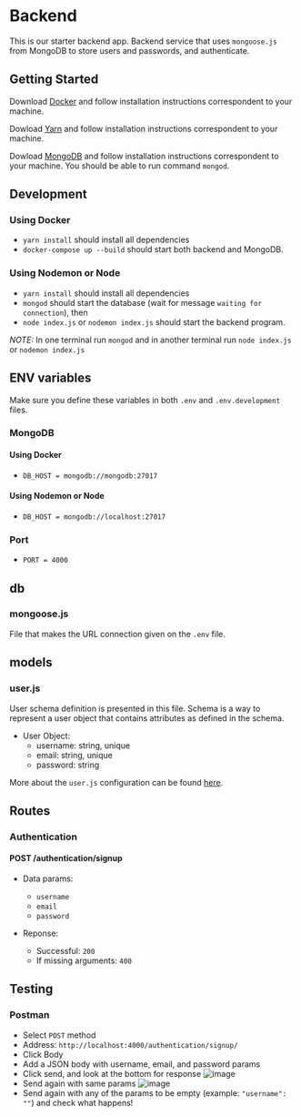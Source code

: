 # Backend
This is our starter backend app. Backend service that uses `mongoose.js` from MongoDB to store users and passwords, and authenticate.

## Getting Started
Download [Docker](https://docs.docker.com/) and follow installation instructions correspondent to your machine.

Dowload [Yarn](https://yarnpkg.com/lang/en/docs/install/#mac-stable) and follow installation instructions correspondent to your machine.

Dowload [MongoDB](https://docs.mongodb.com/manual/installation/) and follow installation instructions correspondent to your machine. You should be able to run command `mongod`.

## Development
### Using Docker
- `yarn install` should install all dependencies
- `docker-compose up --build` should start both backend and MongoDB.

### Using Nodemon or Node
- `yarn install` should install all dependencies
- `mongod` should start the database (wait for message `waiting for connection`), then
- `node index.js` or `nodemon index.js` should start the backend program.

_NOTE:_
In one terminal run `mongod` and in another terminal run `node index.js` or `nodemon index.js`

## ENV variables
Make sure you define these variables in both `.env` and `.env.development` files.
### MongoDB
#### Using Docker
- `DB_HOST = mongodb://mongodb:27017`
#### Using Nodemon or Node
- `DB_HOST = mongodb://localhost:27017`
### Port
- `PORT = 4000`

## db
### mongoose.js
File that makes the URL connection given on the `.env` file. 

## models
### user.js
User schema definition is presented in this file. Schema is a way to represent a user object that contains attributes as defined in the schema.

- User Object:
  - username: string, unique
  - email: string, unique
  - password: string

More about the `user.js` configuration can be found [here](https://medium.com/createdd-notes/starting-with-authentication-a-tutorial-with-node-js-and-mongodb-25d524ca0359).

## Routes
### Authentication
#### POST /authentication/signup

* Data params:
  - `username`
  - `email`
  - `password`

* Reponse:
  - Successful: `200`
  - If missing arguments: `400`

## Testing
### Postman
- Select `POST` method
- Address: `http://localhost:4000/authentication/signup/`
- Click Body
- Add a JSON body with username, email, and password params
- Click send, and look at the bottom for response
![image](https://drive.google.com/file/d/1YiH06jvbTCctLzNKkCTlkFKOrQpG_Vp2/view?usp=sharing)
- Send again with same params
![image](https://drive.google.com/file/d/11UINHIbWlesn_ONJQpiyWJUChkSVfIEv/view?usp=sharing)
- Send again with any of the params to be empty (example: `"username": ""`) and check what happens!
